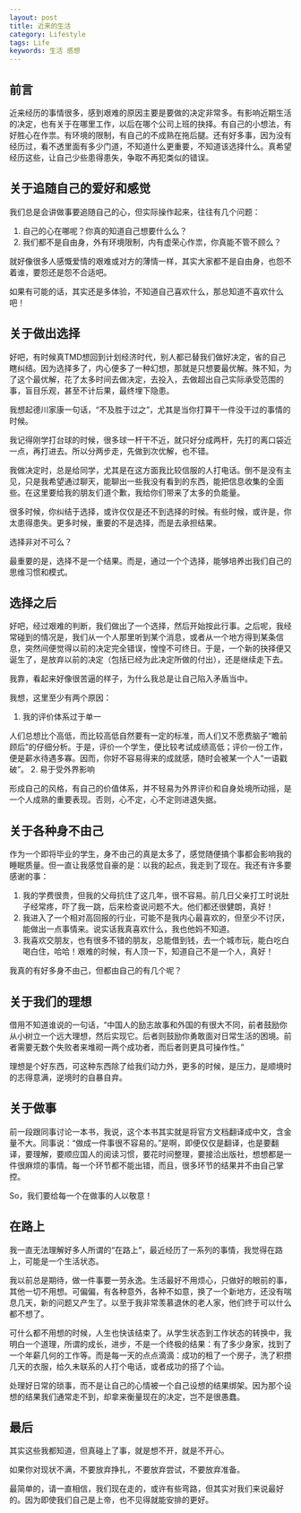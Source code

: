 ```yaml
---
layout: post
title: 近来的生活
category: Lifestyle
tags: Life
keywords: 生活 感想
---
```


## 前言 ##

近来经历的事情很多，感到艰难的原因主要是要做的决定非常多。有影响近期生活的决定，也有关于在哪里工作，以后在哪个公司上班的抉择。有自己的小想法，有好胜心在作祟。有环境的限制，有自己的不成熟在拖后腿。还有好多事，因为没有经历过，看不透里面有多少门道，不知道什么更重要，不知道该选择什么。真希望经历这些，让自己少些患得患失，争取不再犯类似的错误。

## 关于追随自己的爱好和感觉 ##

我们总是会讲做事要追随自己的心，但实际操作起来，往往有几个问题：

1. 自己的心在哪呢？你真的知道自己想要什么么？
2. 我们都不是自由身，外有环境限制，内有虚荣心作祟，你真能不管不顾么？
    
  就好像很多人感慨爱情的艰难或对方的薄情一样，其实大家都不是自由身，也怨不着谁，要怨还是怨不合适吧。
  
如果有可能的话，其实还是多体验，不知道自己喜欢什么，那总知道不喜欢什么吧！
    
## 关于做出选择 ##

好吧，有时候真TMD想回到计划经济时代，别人都已替我们做好决定，省的自己瞎纠结。因为选择多了，内心便多了一种幻想，那就是只想要最优解。殊不知，为了这个最优解，花了太多时间去做决定，去投入，去做超出自己实际承受范围的事，盲目乐观，甚至不计后果，最终埋下隐患。

我想起德川家康一句话，“不及胜于过之”，尤其是当你打算干一件没干过的事情的时候。 

我记得刚学打台球的时候，很多球一杆干不近，就只好分成两杆，先打的离口袋近一点，再打进去。所以分两步走，先做到次优解，也不错。

我做决定时，总是给同学，尤其是在这方面我比较信服的人打电话。倒不是没有主见，只是我希望通过聊天，能聊出一些我没有看到的东西，能把信息收集的全面些。在这里要给我的朋友们道个歉，我给你们带来了太多的负能量。

很多时候，你纠结于选择，或许仅仅是还不到选择的时候。有些时候，或许是，你太患得患失。更多时候，重要的不是选择，而是去承担结果。

选择非对不可么？

最重要的是，选择不是一个结果。而是，通过一个个选择，能够培养出我们自己的思维习惯和模式。

## 选择之后 ##

好吧，经过艰难的判断，我们做出了一个选择，然后开始按此行事。之后呢，我经常碰到的情况是，我们从一个人那里听到某个消息，或者从一个地方得到某条信息，突然间便觉得以前的决定完全错误，惶惶不可终日。于是，一个新的抉择便又诞生了，是放弃以前的决定（包括已经为此决定所做的付出），还是继续走下去。

我靠，看起来好像很苦逼的样子，为什么我总是让自己陷入矛盾当中。

我想，这里至少有两个原因：

1. 我的评价体系过于单一
    
  人们总想比个高低，而比较高低自然要有一定的标准，而人们又不愿费脑子“瞻前顾后”的仔细分析。于是，评价一个学生，便比较考试成绩高低；评价一份工作，便是薪水待遇多寡。因而，你好不容易得来的成就感，随时会被某一个人“一语戳破”。
2. 易于受外界影响

  形成自己的风格，有自己的价值体系，并不轻易为外界评价和自身处境所动摇，是一个人成熟的重要表现。否则，心不定，心不定则进退失据。

## 关于各种身不由己 ##

作为一个即将毕业的学生，身不由己的真是太多了，感觉随便搞个事都会影响我的睡眠质量。但一直让我感觉自豪的是：以我的起点，我走到了现在。我还有许多要感谢的事：

1. 我的学费很贵，但我的父母抗住了这几年，很不容易。前几日父亲打工时说肚子经常疼，吓了我一跳，后来检查说问题不大。他们都还很健朗，真好！
2. 我进入了一个相对高回报的行业，可能不是我内心最喜欢的，但至少不讨厌，能做出一点事情来。说实话我真喜欢什么，我也他妈不知道。
3. 我喜欢交朋友，也有很多不错的朋友，总能借到钱，去一个城市玩，能白吃白喝白住，哈哈！艰难的时候，有人顶一下，知道自己不是一个人，真好！

我真的有好多身不由己，但都由自己的有几个呢？

## 关于我们的理想 ##

借用不知道谁说的一句话，“中国人的励志故事和外国的有很大不同，前者鼓励你从小树立一个远大理想，然后实现它。后者则鼓励你勇敢面对日常生活的困境。前者需要无数个失败者来堆砌一两个成功者，而后者则更具可操作性。”

理想是个好东西，可这种东西除了给我们动力外，更多的时候，是压力，是顺境时的志得意满，逆境时的自暴自弃。


## 关于做事 ##

前一段跟同事讨论一本书，我说，这个本书其实就是将官方文档翻译成中文，含金量不大。同事说：“做成一件事很不容易的。”是啊，即便仅仅是翻译，也是要翻译，要理解，要顺应国人的阅读习惯，要花时间整理，要接洽出版社，想想都是一件很麻烦的事情。每一个环节都不能出错，而且，很多环节的结果并不由自己掌控。

So，我们要给每一个在做事的人以敬意！

## 在路上 ##

我一直无法理解好多人所谓的“在路上”，最近经历了一系列的事情，我觉得在路上，可能是一个生活状态。

我以前总是期待，做一件事要一劳永逸。生活最好不用烦心，只做好的眼前的事，其他一切不用想。可偏偏，有各种意外，各种不如意，换了一个新地方，还没有喘息几天，新的问题又产生了。以至于我非常羡慕退休的老人家，他们终于可以什么都不想了。

可什么都不用想的时候，人生也快该结束了。从学生状态到工作状态的转换中，我明白一个道理，所谓的成长，进步，不是一个终极的结果：有了多少身家，找到了一个年薪几何的工作等。而是每一天的点点滴滴：成功的租了一个房子，洗了积攒几天的衣服，给久未联系的人打个电话，或者成功的搭了个讪。

处理好日常的琐事，而不是让自己的心情被一个自己设想的结果绑架。因为那个设想的结果我们通常走不到，却拿来衡量现在的决定，岂不是很愚蠢。

## 最后 ##

其实这些我都知道，但真碰上了事，就是想不开，就是不开心。

如果你对现状不满，不要放弃挣扎，不要放弃尝试，不要放弃准备。

最简单的，请一直相信，我们现在走的，或许有些弯路，但其实对我们来说最好的。因为即使我们自己是上帝，也不见得就能安排的更好。